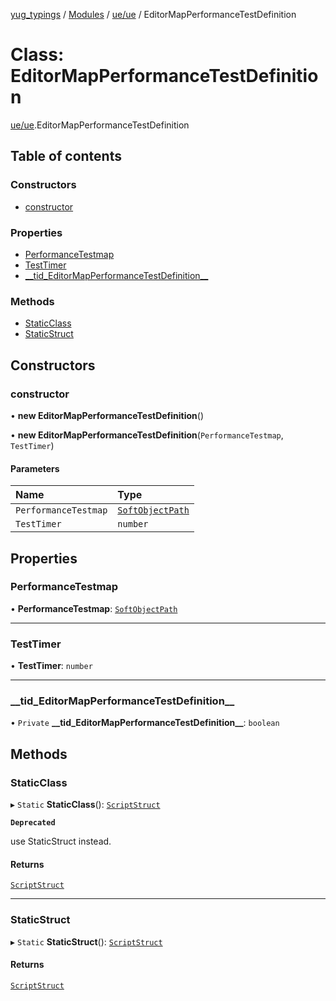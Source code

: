 [yug_typings](../README.md) / [Modules](../modules.md) / [ue/ue](../modules/ue_ue.md) / EditorMapPerformanceTestDefinition

# Class: EditorMapPerformanceTestDefinition

[ue/ue](../modules/ue_ue.md).EditorMapPerformanceTestDefinition

## Table of contents

### Constructors

- [constructor](ue_ue.EditorMapPerformanceTestDefinition.md#constructor)

### Properties

- [PerformanceTestmap](ue_ue.EditorMapPerformanceTestDefinition.md#performancetestmap)
- [TestTimer](ue_ue.EditorMapPerformanceTestDefinition.md#testtimer)
- [\_\_tid\_EditorMapPerformanceTestDefinition\_\_](ue_ue.EditorMapPerformanceTestDefinition.md#__tid_editormapperformancetestdefinition__)

### Methods

- [StaticClass](ue_ue.EditorMapPerformanceTestDefinition.md#staticclass)
- [StaticStruct](ue_ue.EditorMapPerformanceTestDefinition.md#staticstruct)

## Constructors

### constructor

• **new EditorMapPerformanceTestDefinition**()

• **new EditorMapPerformanceTestDefinition**(`PerformanceTestmap`, `TestTimer`)

#### Parameters

| Name | Type |
| :------ | :------ |
| `PerformanceTestmap` | [`SoftObjectPath`](ue_ue.SoftObjectPath.md) |
| `TestTimer` | `number` |

## Properties

### PerformanceTestmap

• **PerformanceTestmap**: [`SoftObjectPath`](ue_ue.SoftObjectPath.md)

___

### TestTimer

• **TestTimer**: `number`

___

### \_\_tid\_EditorMapPerformanceTestDefinition\_\_

• `Private` **\_\_tid\_EditorMapPerformanceTestDefinition\_\_**: `boolean`

## Methods

### StaticClass

▸ `Static` **StaticClass**(): [`ScriptStruct`](ue_ue.ScriptStruct.md)

**`Deprecated`**

use StaticStruct instead.

#### Returns

[`ScriptStruct`](ue_ue.ScriptStruct.md)

___

### StaticStruct

▸ `Static` **StaticStruct**(): [`ScriptStruct`](ue_ue.ScriptStruct.md)

#### Returns

[`ScriptStruct`](ue_ue.ScriptStruct.md)
